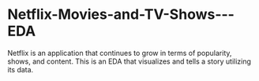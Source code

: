 # Netflix-Movies-and-TV-Shows---EDA
Netflix is an application that continues to grow in terms of popularity, shows, and content. This is an EDA that visualizes and tells a story utilizing its data.
